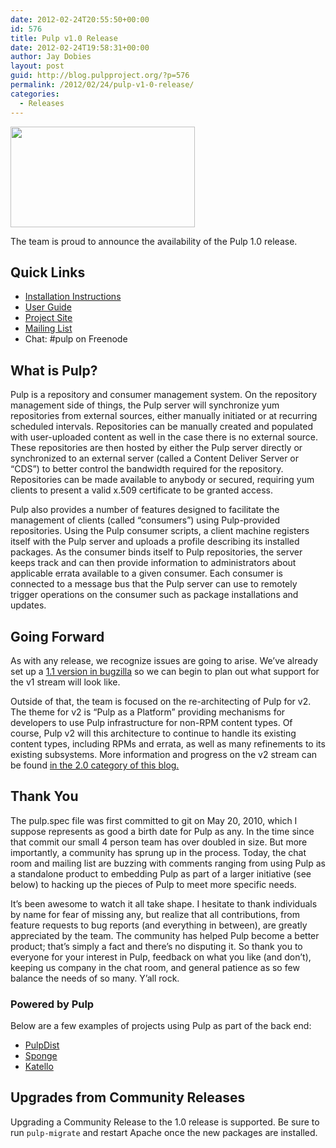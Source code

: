 ```yaml
---
date: 2012-02-24T20:55:50+00:00
id: 576
title: Pulp v1.0 Release
date: 2012-02-24T19:58:31+00:00
author: Jay Dobies
layout: post
guid: http://blog.pulpproject.org/?p=576
permalink: /2012/02/24/pulp-v1-0-release/
categories:
  - Releases
---
```

<!-- more -->
<img src="http://website-pulp.rhcloud.com/wp-content/uploads/2012/02/v1.png" alt="" title="Pulp v1.0" width="295" height="161" class="alignnone size-full wp-image-577" />

The team is proud to announce the availability of the Pulp 1.0 release.

## Quick Links

  * [Installation Instructions](http://pulpproject.org/ug/UGInstallation.html#installation)
  * [User Guide](http://pulpproject.org/ug/index.html)
  * [Project Site](http://pulpproject.org/)
  * [Mailing List](https://www.redhat.com/mailman/listinfo/pulp-list)
  * Chat: #pulp on Freenode

## What is Pulp?

Pulp is a repository and consumer management system. On the repository management side of things, the Pulp server will synchronize yum repositories from external sources, either manually initiated or at recurring scheduled intervals. Repositories can be manually created and populated with user-uploaded content as well in the case there is no external source. These repositories are then hosted by either the Pulp server directly or synchronized to an external server (called a Content Deliver Server or &#8220;CDS&#8221;) to better control the bandwidth required for the repository. Repositories can be made available to anybody or secured, requiring yum clients to present a valid x.509 certificate to be granted access.

Pulp also provides a number of features designed to facilitate the management of clients (called &#8220;consumers&#8221;) using Pulp-provided repositories. Using the Pulp consumer scripts, a client machine registers itself with the Pulp server and uploads a profile describing its installed packages. As the consumer binds itself to Pulp repositories, the server keeps track and can then provide information to administrators about applicable errata available to a given consumer. Each consumer is connected to a message bus that the Pulp server can use to remotely trigger operations on the consumer such as package installations and updates.

## Going Forward

As with any release, we recognize issues are going to arise. We&#8217;ve already set up a <a href="https://bugzilla.redhat.com/buglist.cgi?query_format=advanced&#038;bug_status=NEW&#038;bug_status=ASSIGNED&#038;bug_status=MODIFIED&#038;bug_status=ON_DEV&#038;bug_status=ON_QA&#038;bug_status=VERIFIED&#038;bug_status=RELEASE_PENDING&#038;bug_status=POST&#038;bug_status=CLOSED&#038;version=1.1.0&#038;product=Pulp&#038;classification=Community" target="new">1.1 version in bugzilla</a> so we can begin to plan out what support for the v1 stream will look like.

Outside of that, the team is focused on the re-architecting of Pulp for v2. The theme for v2 is &#8220;Pulp as a Platform&#8221; providing mechanisms for developers to use Pulp infrastructure for non-RPM content types. Of course, Pulp v2 will this architecture to continue to handle its existing content types, including RPMs and errata, as well as many refinements to its existing subsystems. More information and progress on the v2 stream can be found [in the 2.0 category of this blog.](/category/2-0/)

## Thank You

The pulp.spec file was first committed to git on May 20, 2010, which I suppose represents as good a birth date for Pulp as any. In the time since that commit our small 4 person team has over doubled in size. But more importantly, a community has sprung up in the process. Today, the chat room and mailing list are buzzing with comments ranging from using Pulp as a standalone product to embedding Pulp as part of a larger initiative (see below) to hacking up the pieces of Pulp to meet more specific needs.

It&#8217;s been awesome to watch it all take shape. I hesitate to thank individuals by name for fear of missing any, but realize that all contributions, from feature requests to bug reports (and everything in between), are greatly appreciated by the team. The community has helped Pulp become a better product; that&#8217;s simply a fact and there&#8217;s no disputing it. So thank you to everyone for your interest in Pulp, feedback on what you like (and don&#8217;t), keeping us company in the chat room, and general patience as so few balance the needs of so many. Y&#8217;all rock.

### Powered by Pulp

Below are a few examples of projects using Pulp as part of the back end:

  * <a href="https://fedorahosted.org/pulpdist/" target="new">PulpDist</a>
  * <a href="https://github.com/stpierre/sponge" target="new">Sponge</a>
  * <a href="http://katello.org/" target="new">Katello</a>

## Upgrades from Community Releases

Upgrading a Community Release to the 1.0 release is supported. Be sure to run `pulp-migrate` and restart Apache once the new packages are installed.